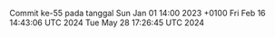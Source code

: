 Commit ke-55 pada tanggal Sun Jan 01 14:00 2023 +0100
Fri Feb 16 14:43:06 UTC 2024
Tue May 28 17:26:45 UTC 2024
